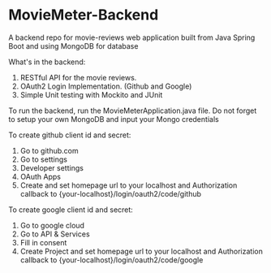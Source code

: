 ﻿# MovieMeter-Backend

A backend repo for movie-reviews web application built from Java Spring Boot and using MongoDB for database

What's in the backend:
1. RESTful API for the movie reviews.
2. OAuth2 Login Implementation. (Github and Google)
3. Simple Unit testing with Mockito and JUnit
   

To run the backend, run the MovieMeterApplication.java file.
Do not forget to setup your own MongoDB and input your Mongo credentials


To create github client id and secret:
1. Go to github.com
2. Go to settings
3. Developer settings
4. OAuth Apps
5. Create and set homepage url to your localhost and Authorization callback to {your-localhost}/login/oauth2/code/github

To create google client id and secret:
1. Go to google cloud
2. Go to API & Services
3. Fill in consent
4. Create Project and set homepage url to your localhost and Authorization callback to {your-localhost}/login/oauth2/code/google


